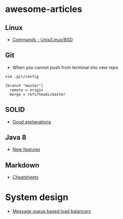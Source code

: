 # awesome-articles

## Linux
* [Commands - Unix/Linux/BSD](http://cb.vu/unixtoolbox.xhtml)

## Git
* When you cannot push from terminal into new repo
```bash
vim .git/config
```
```vim
[branch "master"]
  remote = origin
  merge = refs/heads/master
```

## SOLID
* [Good explanations](https://android.jlelse.eu/solid-principles-the-definitive-guide-75e30a284dea)

## Java 8 
* [New features](http://winterbe.com/posts/2014/03/16/java-8-tutorial/)

## Markdown
* [Cheatsheets](https://github.com/adam-p/markdown-here/wiki/Markdown-Cheatsheet)

# System design
* [Message queue based load balancers](https://zef.me/message-queue-based-load-balancing-c3905dd18f7)

